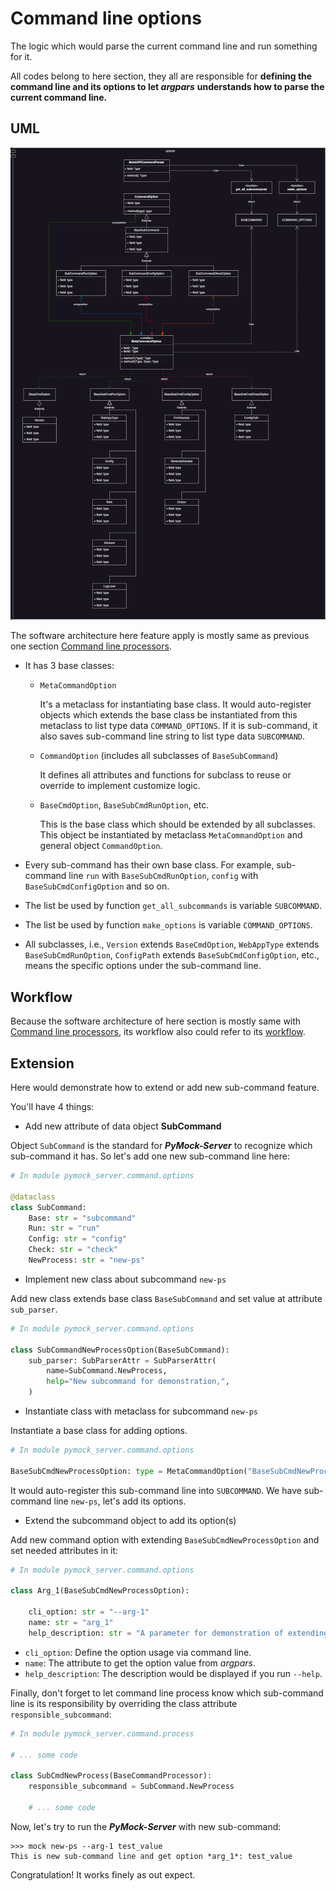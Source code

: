 # Command line options

The logic which would parse the current command line and run something for it.

All codes belong to here section, they all are responsible for **defining the command line and its options to let _argpars_**
**understands how to parse the current command line.**

## UML

![software architecture - command line options]

[software architecture - command line options]: ../../_images/development/cmd_options_software_architecture.drawio.png

The software architecture here feature apply is mostly same as previous one section [Command line processors](#uml_1).

* It has 3 base classes:
    * ``MetaCommandOption``

        It's a metaclass for instantiating base class. It would auto-register objects which extends the base class be instantiated
        from this metaclass to list type data ``COMMAND_OPTIONS``. If it is sub-command, it also saves sub-command line string to
        list type data ``SUBCOMMAND``.

    * ``CommandOption`` (includes all subclasses of ``BaseSubCommand``)

        It defines all attributes and functions for subclass to reuse or override to implement customize logic.

    * ``BaseCmdOption``, ``BaseSubCmdRunOption``, etc.

        This is the base class which should be extended by all subclasses. This object be instantiated by metaclass ``MetaCommandOption``
        and general object ``CommandOption``.

* Every sub-command has their own base class. For example, sub-command line ``run`` with ``BaseSubCmdRunOption``, ``config``
with ``BaseSubCmdConfigOption`` and so on.
* The list be used by function ``get_all_subcommands`` is variable ``SUBCOMMAND``.
* The list be used by function ``make_options`` is variable ``COMMAND_OPTIONS``.
* All subclasses, i.e., ``Version`` extends ``BaseCmdOption``, ``WebAppType`` extends ``BaseSubCmdRunOption``, ``ConfigPath``
extends ``BaseSubCmdConfigOption``, etc., means the specific options under the sub-command line.

## Workflow

Because the software architecture of here section is mostly same with [Command line processors](#command-line-processors), its
workflow also could refer to its [workflow](#workflow_1).

## Extension

Here would demonstrate how to extend or add new sub-command feature.

You'll have 4 things:

* Add new attribute of data object **SubCommand**

Object ``SubCommand`` is the standard for **_PyMock-Server_** to recognize which sub-command it has. So let's add one new sub-command
line here:

```python hl_lines="9"
# In module pymock_server.command.options

@dataclass
class SubCommand:
    Base: str = "subcommand"
    Run: str = "run"
    Config: str = "config"
    Check: str = "check"
    NewProcess: str = "new-ps"
```

* Implement new class about subcommand ``new-ps``

Add new class extends base class ``BaseSubCommand`` and set value at attribute ``sub_parser``.

```python
# In module pymock_server.command.options

class SubCommandNewProcessOption(BaseSubCommand):
    sub_parser: SubParserAttr = SubParserAttr(
        name=SubCommand.NewProcess,
        help="New subcommand for demonstration,",
    )
```

* Instantiate class with metaclass for subcommand ``new-ps``

Instantiate a base class for adding options.

```python
# In module pymock_server.command.options

BaseSubCmdNewProcessOption: type = MetaCommandOption("BaseSubCmdNewProcessOption", (SubCommandNewProcessOption,), {})
```

It would auto-register this sub-command line into ``SUBCOMMAND``. We have sub-command line ``new-ps``, let's add its options.

* Extend the subcommand object to add its option(s)

Add new command option with extending ``BaseSubCmdNewProcessOption`` and set needed attributes in it:

```python
# In module pymock_server.command.options

class Arg_1(BaseSubCmdNewProcessOption):

    cli_option: str = "--arg-1"
    name: str = "arg_1"
    help_description: str = "A parameter for demonstration of extending new subcommand and new option."
```

* ``cli_option``: Define the option usage via command line.
* ``name``: The attribute to get the option value from _argpars_.
* ``help_description``: The description would be displayed if you run ``--help``.

Finally, don't forget to let command line process know which sub-command line is its responsibility by overriding the class
attribute ``responsible_subcommand``:

```python hl_lines="6"
# In module pymock_server.command.process

# ... some code

class SubCmdNewProcess(BaseCommandProcessor):
    responsible_subcommand = SubCommand.NewProcess

    # ... some code
```

Now, let's try to run the **_PyMock-Server_** with new sub-command:

```console
>>> mock new-ps --arg-1 test_value
This is new sub-command line and get option *arg_1*: test_value
```

Congratulation! It works finely as out expect.

